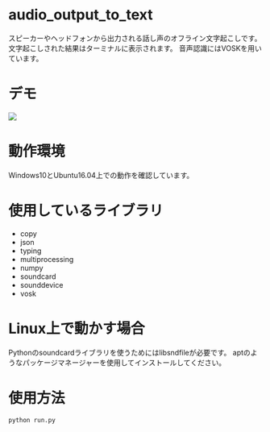 # audio_output_to_text
スピーカーやヘッドフォンから出力される話し声のオフライン文字起こしです。
文字起こしされた結果はターミナルに表示されます。
音声認識にはVOSKを用いています。

# デモ
[![](https://img.youtube.com/vi/8TGZBzI9u7E/0.jpg)](https://www.youtube.com/watch?v=8TGZBzI9u7E)

# 動作環境
Windows10とUbuntu16.04上での動作を確認しています。

# 使用しているライブラリ
- copy
- json
- typing
- multiprocessing
- numpy
- soundcard
- sounddevice
- vosk

# Linux上で動かす場合
Pythonのsoundcardライブラリを使うためにはlibsndfileが必要です。
aptのようなパッケージマネージャーを使用してインストールしてください。

# 使用方法
```bash
python run.py
```
